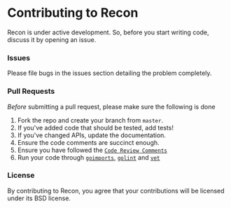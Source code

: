 # Contributing to Recon

Recon is under active development. So, before you start writing code, discuss it by opening an issue. 

### Issues

Please file bugs in the issues section detailing the problem completely.

### Pull Requests

*Before* submitting a pull request, please make sure the following is done

1. Fork the repo and create your branch from `master`.
2. If you've added code that should be tested, add tests!
3. If you've changed APIs, update the documentation.
4. Ensure the code comments are succinct enough.
5. Ensure you have followed the [`Code Review Comments`](https://github.com/golang/go/wiki/CodeReviewComments)
5. Run your code through [`goimports`](https://godoc.org/golang.org/x/tools/cmd/goimports), [`golint`](https://github.com/golang/lint) and [`vet`](https://tip.golang.org/cmd/vet/)

### License

By contributing to Recon, you agree that your contributions will be licensed under its BSD license.